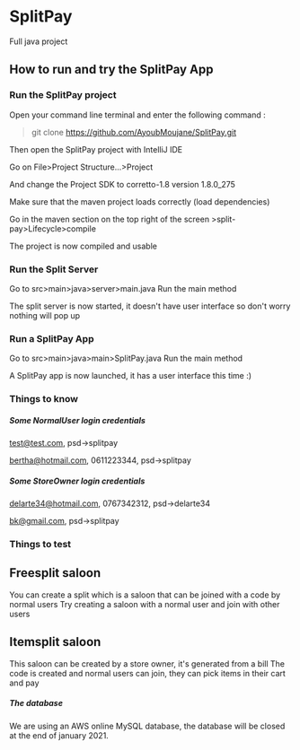 # SplitPay
Full java project


## How to run and try the SplitPay App
### Run the SplitPay project
Open your command line terminal and enter the following command :
> git clone https://github.com/AyoubMoujane/SplitPay.git

Then open the SplitPay project with IntelliJ IDE

Go on File>Project Structure...>Project 

And change the Project SDK to corretto-1.8 version 1.8.0_275

Make sure that the maven project loads correctly (load dependencies)

Go in the maven section on the top right of the screen >split-pay>Lifecycle>compile

The project is now compiled and usable

### Run the Split Server
Go to src>main>java>server>main.java
Run the main method

The split server is now started, it doesn't have user interface so don't worry nothing will pop up

### Run a SplitPay App
Go to src>main>java>main>SplitPay.java
Run the main method

A SplitPay app is now launched, it has a user interface this time :)

### Things to know
##### Some NormalUser login credentials
test@test.com, psd->splitpay 

bertha@hotmail.com, 0611223344, psd->splitpay

##### Some StoreOwner login credentials
delarte34@hotmail.com, 0767342312, psd->delarte34

bk@gmail.com, psd->splitpay

### Things to test
## Freesplit saloon
You can create a split which is a saloon that can be joined with a code by normal users
Try creating a saloon with a normal user and join with other users
## Itemsplit saloon
This saloon can be created by a store owner, it's generated from a bill
The code is created and normal users can join, they can pick items in their cart and pay

##### The database
We are using an AWS online MySQL database, the database will be closed at the end of january 2021.

